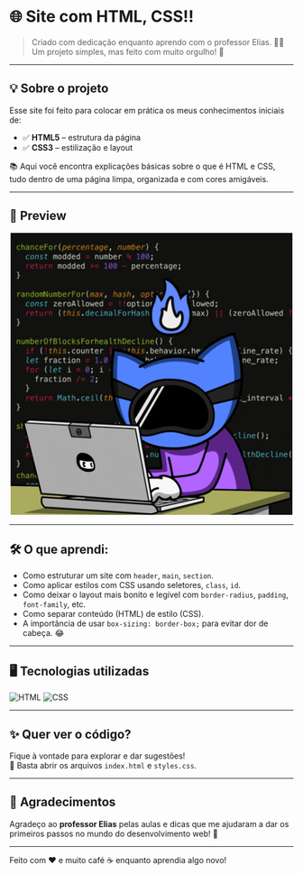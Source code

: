 # 🌐 Site com HTML, CSS!!

> Criado com dedicação enquanto aprendo com o professor Elias. 👨‍🏫  
> Um projeto simples, mas feito com muito orgulho! 🚀

---

## 💡 Sobre o projeto

Esse site foi feito para colocar em prática os meus conhecimentos iniciais de:

- ✅ **HTML5** – estrutura da página
- ✅ **CSS3** – estilização e layout

📚 Aqui você encontra explicações básicas sobre o que é HTML e CSS, tudo dentro de uma página limpa, organizada e com cores amigáveis.

---

## 📸 Preview

<p align="center">
  <img src="img/code.gif" alt="code" width="500"/>
</p>

---

## 🛠️ O que aprendi:

- Como estruturar um site com `header`, `main`, `section`.
- Como aplicar estilos com CSS usando seletores, `class`, `id`.
- Como deixar o layout mais bonito e legível com `border-radius`, `padding`, `font-family`, etc.
- Como separar conteúdo (HTML) de estilo (CSS).
- A importância de usar `box-sizing: border-box;` para evitar dor de cabeça. 😂

---

## 🖥️ Tecnologias utilizadas

![HTML](https://img.shields.io/badge/HTML5-E34F26?style=for-the-badge&logo=html5&logoColor=white)
![CSS](https://img.shields.io/badge/CSS3-1572B6?style=for-the-badge&logo=css3&logoColor=white)

---

## ✨ Quer ver o código?

Fique à vontade para explorar e dar sugestões!  
📁 Basta abrir os arquivos `index.html` e `styles.css`.

---

## 🤝 Agradecimentos

Agradeço ao **professor Elias** pelas aulas e dicas que me ajudaram a dar os primeiros passos no mundo do desenvolvimento web! 🙌

---

Feito com ❤️ e muito café ☕ enquanto aprendia algo novo!
